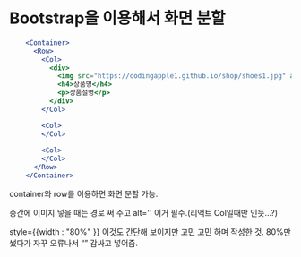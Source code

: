 
# Bootstrap을 이용해서 화면 분할

```jsx
    <Container>
      <Row>
        <Col>
          <div>
            <img src="https://codingapple1.github.io/shop/shoes1.jpg" alt='' style={{width : "80%" }}/>
            <h4>상품명</h4>
            <p>상품설명</p>
          </div>
        </Col>

        <Col>
        </Col>
        
        <Col>
        </Col>
      </Row>
    </Container>
```

container와 row를 이용하면 화면 분할 가능.

중간에 이미지 넣을 때는 경로 써 주고 alt='' 이거 필수.(리액트 Col일때만 인듯…?)

 style={{width : "80%" }} 이것도 간단해 보이지만 고민 고민 하며 작성한 것. 80%만 썼다가 자꾸 오류나서 “” 감싸고 넣어줌.